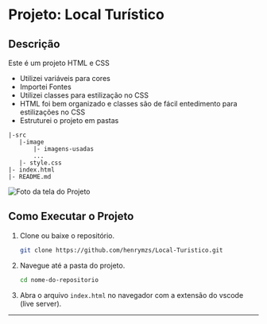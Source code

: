 # Projeto: Local Turístico

## Descrição
Este é um projeto HTML e CSS
 - Utilizei variáveis para cores
 - Importei Fontes
 - Utilizei classes para estilização no CSS
 - HTML foi bem organizado e classes são de fácil entedimento para estilizações no CSS
 - Estruturei o projeto em pastas
 ```
|-src
    |-image
        |- imagens-usadas
        ...
    |- style.css
|- index.html
|- README.md
```
![Foto da tela do Projeto](./src/image/projeto.png)


## Como Executar o Projeto

1. Clone ou baixe o repositório.
   ```bash
   git clone https://github.com/henrymzs/Local-Turistico.git
   ```

2. Navegue até a pasta do projeto.
   ```bash
   cd nome-do-repositorio
   ```

3. Abra o arquivo `index.html` no navegador com a extensão do vscode (live server).

---